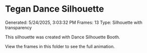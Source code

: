 # Tegan Dance Silhouette
Generated: 5/24/2025, 3:03:32 PM
Frames: 13
Type: Silhouette with transparency
    
This silhouette was created with Dance Silhouette Booth.
    
View the frames in this folder to see the full animation.